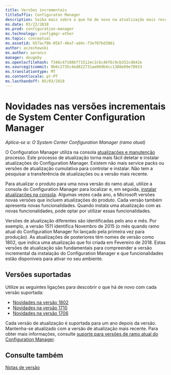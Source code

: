 ```yaml
---
title: Versões incrementais
titleSuffix: Configuraton Manager
description: Saiba mais sobre o que há de novo na atualização mais recente para o Configuration Manager.
ms.date: 03/22/2018
ms.prod: configuration-manager
ms.technology: configmgr-other
ms.topic: conceptual
ms.assetid: b57acf0b-05b7-46af-ad4c-f3e707bd3861
author: aczechowski
ms.author: aaroncz
manager: dougeby
ms.openlocfilehash: f346c47188bf71512ec2cbc46f6c9cb352cd642e
ms.sourcegitcommit: 0b0c2735c4ed822731ae069b4cc1380e89e78933
ms.translationtype: MT
ms.contentlocale: pt-PT
ms.lasthandoff: 05/03/2018
---
```

# <a name="whats-new-in-system-center-configuration-manager-incremental-versions"></a>Novidades nas versões incrementais de System Center Configuration Manager

*Aplica-se a: O System Center Configuration Manager (ramo atual)*

 O Configuration Manager utiliza na consola [atualizações e manutenção](/sccm/core/servers/manage/updates) processo. Este processo de atualização torna mais fácil detetar e instalar atualizações do Configuration Manager. Existem não mais service packs ou versões de atualização cumulativa para controlar e instalar. Não tem a pesquisar a transferência de atualizações ou a versão mais recente.

 Para atualizar o produto para uma nova versão do ramo atual, utilize a consola do Configuration Manager para localizar e, em seguida, [instalar atualizações na consola](../../../core/servers/manage/install-in-console-updates.md). Algumas vezes cada ano, a Microsoft versões novas versões que incluem atualizações do produto. Cada versão também apresenta novas funcionalidades. Quando instala uma atualização com as novas funcionalidades, pode optar por utilizar essas funcionalidades. 

 Versões de atualização diferentes são identificadas pelo ano e mês. Por exemplo, a versão 1511 identifica Novembro de 2015 (o mês quando ramo atual do Configuration Manager foi lançado pela primeira vez para produção). As atualizações de posteriores têm nomes de versão como 1802, que indica uma atualização que foi criada em Fevereiro de 2018. Estas versões de atualização são fundamentais para compreender a versão incremental da instalação do Configuration Manager e que funcionalidades estão disponíveis para ativar no seu ambiente.

## <a name="supported-versions"></a>Versões suportadas
 Utilize as seguintes ligações para descobrir o que há de novo com cada versão suportada:
  - [Novidades na versão 1802](../../../core/plan-design/changes/whats-new-in-version-1802.md)
  - [Novidades na versão 1710](../../../core/plan-design/changes/whats-new-in-version-1710.md)
  - [Novidades na versão 1706](../../../core/plan-design/changes/whats-new-in-version-1706.md)  


 Cada versão de atualização é suportada para um ano depois da versão. Mantenha-se atualizado com a versão de atualização mais recente. Para obter mais informações, consulte [suporte para versões de ramo atual do Configuration Manager](../../../core/servers/manage/current-branch-versions-supported.md).  


## <a name="see-also"></a>Consulte também
[Notas de versão](/sccm/core/servers/deploy/install/release-notes)